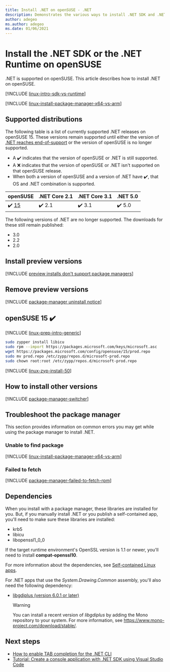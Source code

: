 ```yaml
---
title: Install .NET on openSUSE - .NET
description: Demonstrates the various ways to install .NET SDK and .NET Runtime on openSUSE.
author: adegeo
ms.author: adegeo
ms.date: 01/06/2021
---
```


# Install the .NET SDK or the .NET Runtime on openSUSE

.NET is supported on openSUSE. This article describes how to install .NET on openSUSE.

[!INCLUDE [linux-intro-sdk-vs-runtime](includes/linux-intro-sdk-vs-runtime.md)]

[!INCLUDE [linux-install-package-manager-x64-vs-arm](includes/linux-install-package-manager-x64-vs-arm.md)]

## Supported distributions

The following table is a list of currently supported .NET releases on openSUSE 15. These versions remain supported until either the version of [.NET reaches end-of-support](https://dotnet.microsoft.com/platform/support/policy/dotnet-core) or the version of openSUSE is no longer supported.

- A ✔️ indicates that the version of openSUSE or .NET is still supported.
- A ❌ indicates that the version of openSUSE or .NET isn't supported on that openSUSE release.
- When both a version of openSUSE and a version of .NET have ✔️, that OS and .NET combination is supported.

| openSUSE                   | .NET Core 2.1 | .NET Core 3.1 | .NET 5.0 |
|----------------------------|---------------|---------------|----------------|
| ✔️ [15](#opensuse-15-)     | ✔️ 2.1        | ✔️ 3.1        | ✔️ 5.0 |

The following versions of .NET are no longer supported. The downloads for these still remain published:

- 3.0
- 2.2
- 2.0

## Install preview versions

[!INCLUDE [preview installs don't support package managers](./includes/linux-install-previews.md)]

## Remove preview versions

[!INCLUDE [package-manager uninstall notice](./includes/linux-uninstall-preview-info.md)]

## openSUSE 15 ✔️

[!INCLUDE [linux-prep-intro-generic](includes/linux-prep-intro-generic.md)]

```bash
sudo zypper install libicu
sudo rpm --import https://packages.microsoft.com/keys/microsoft.asc
wget https://packages.microsoft.com/config/opensuse/15/prod.repo
sudo mv prod.repo /etc/zypp/repos.d/microsoft-prod.repo
sudo chown root:root /etc/zypp/repos.d/microsoft-prod.repo
```

[!INCLUDE [linux-zyp-install-50](includes/linux-install-50-zyp.md)]

## How to install other versions

[!INCLUDE [package-manager-switcher](./includes/package-manager-heading-hack-pkgname.md)]

## Troubleshoot the package manager

This section provides information on common errors you may get while using the package manager to install .NET.

### Unable to find package

[!INCLUDE [linux-install-package-manager-x64-vs-arm](includes/linux-install-package-manager-x64-vs-arm.md)]

### Failed to fetch

[!INCLUDE [package-manager-failed-to-fetch-rpm](includes/package-manager-failed-to-fetch-rpm.md)]

## Dependencies

When you install with a package manager, these libraries are installed for you. But, if you manually install .NET or you publish a self-contained app, you'll need to make sure these libraries are installed:

- krb5
- libicu
- libopenssl1_0_0

If the target runtime environment's OpenSSL version is 1.1 or newer, you'll need to install **compat-openssl10**.

For more information about the dependencies, see [Self-contained Linux apps](https://github.com/dotnet/core/blob/main/Documentation/self-contained-linux-apps.md).

For .NET apps that use the *System.Drawing.Common* assembly, you'll also need the following dependency:

- [libgdiplus (version 6.0.1 or later)](https://www.mono-project.com/docs/gui/libgdiplus/)

  > [!WARNING]
  > You can install a recent version of *libgdiplus* by adding the Mono repository to your system. For more information, see <https://www.mono-project.com/download/stable/>.

## Next steps

- [How to enable TAB completion for the .NET CLI](../tools/enable-tab-autocomplete.md)
- [Tutorial: Create a console application with .NET SDK using Visual Studio Code](../tutorials/with-visual-studio-code.md)
